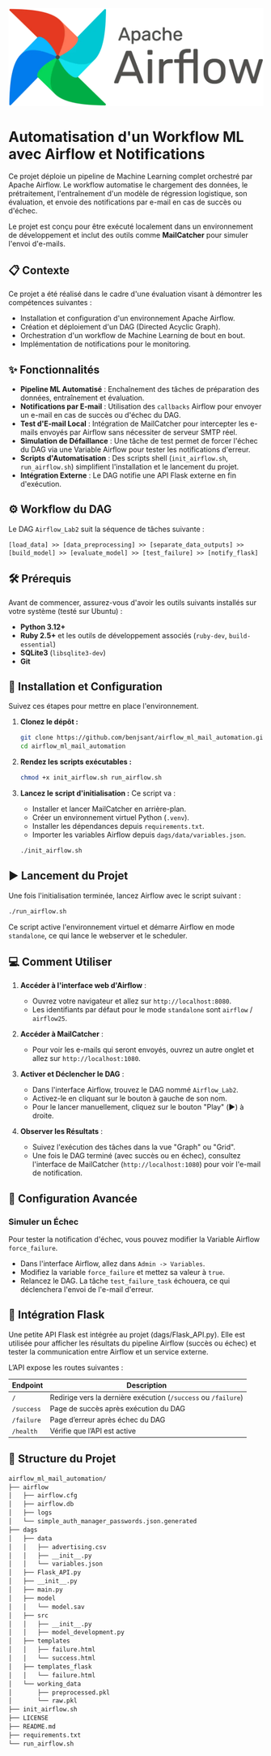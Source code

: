 ![presentation airflow](img/airflow_logo.webp)
# Automatisation d'un Workflow ML avec Airflow et Notifications

Ce projet déploie un pipeline de Machine Learning complet orchestré par Apache Airflow. Le workflow automatise le chargement des données, le prétraitement, l'entraînement d'un modèle de régression logistique, son évaluation, et envoie des notifications par e-mail en cas de succès ou d'échec.

Le projet est conçu pour être exécuté localement dans un environnement de développement et inclut des outils comme **MailCatcher** pour simuler l'envoi d'e-mails.

## 📋 Contexte

Ce projet a été réalisé dans le cadre d'une évaluation visant à démontrer les compétences suivantes :
- Installation et configuration d'un environnement Apache Airflow.
- Création et déploiement d'un DAG (Directed Acyclic Graph).
- Orchestration d'un workflow de Machine Learning de bout en bout.
- Implémentation de notifications pour le monitoring.

## ✨ Fonctionnalités

- **Pipeline ML Automatisé** : Enchaînement des tâches de préparation des données, entraînement et évaluation.
- **Notifications par E-mail** : Utilisation des `callbacks` Airflow pour envoyer un e-mail en cas de succès ou d'échec du DAG.
- **Test d'E-mail Local** : Intégration de MailCatcher pour intercepter les e-mails envoyés par Airflow sans nécessiter de serveur SMTP réel.
- **Simulation de Défaillance** : Une tâche de test permet de forcer l'échec du DAG via une Variable Airflow pour tester les notifications d'erreur.
- **Scripts d'Automatisation** : Des scripts shell (`init_airflow.sh`, `run_airflow.sh`) simplifient l'installation et le lancement du projet.
- **Intégration Externe** : Le DAG notifie une API Flask externe en fin d'exécution.

## ⚙️ Workflow du DAG

Le DAG `Airflow_Lab2` suit la séquence de tâches suivante :

```
[load_data] >> [data_preprocessing] >> [separate_data_outputs] >> [build_model] >> [evaluate_model] >> [test_failure] >> [notify_flask]
```

## 🛠️ Prérequis

Avant de commencer, assurez-vous d'avoir les outils suivants installés sur votre système (testé sur Ubuntu) :

- **Python 3.12+**
- **Ruby 2.5+** et les outils de développement associés (`ruby-dev`, `build-essential`)
- **SQLite3** (`libsqlite3-dev`)
- **Git**

## 🚀 Installation et Configuration

Suivez ces étapes pour mettre en place l'environnement.

1.  **Clonez le dépôt :**
    ```bash
    git clone https://github.com/benjsant/airflow_ml_mail_automation.git
    cd airflow_ml_mail_automation
    ```

2.  **Rendez les scripts exécutables :**
    ```bash
    chmod +x init_airflow.sh run_airflow.sh
    ```

3.  **Lancez le script d'initialisation :**
    Ce script va :
    - Installer et lancer MailCatcher en arrière-plan.
    - Créer un environnement virtuel Python (`.venv`).
    - Installer les dépendances depuis `requirements.txt`.
    - Importer les variables Airflow depuis `dags/data/variables.json`.

    ```bash
    ./init_airflow.sh
    ```

## ▶️ Lancement du Projet

Une fois l'initialisation terminée, lancez Airflow avec le script suivant :

```bash
./run_airflow.sh
```

Ce script active l'environnement virtuel et démarre Airflow en mode `standalone`, ce qui lance le webserver et le scheduler.

## 💻 Comment Utiliser

1.  **Accéder à l'interface web d'Airflow** :
    - Ouvrez votre navigateur et allez sur `http://localhost:8080`.
    - Les identifiants par défaut pour le mode `standalone` sont `airflow` / `airflow25`.

2.  **Accéder à MailCatcher** :
    - Pour voir les e-mails qui seront envoyés, ouvrez un autre onglet et allez sur `http://localhost:1080`.

3.  **Activer et Déclencher le DAG** :
    - Dans l'interface Airflow, trouvez le DAG nommé `Airflow_Lab2`.
    - Activez-le en cliquant sur le bouton à gauche de son nom.
    - Pour le lancer manuellement, cliquez sur le bouton "Play" (▶️) à droite.

4.  **Observer les Résultats** :
    - Suivez l'exécution des tâches dans la vue "Graph" ou "Grid".
    - Une fois le DAG terminé (avec succès ou en échec), consultez l'interface de MailCatcher (`http://localhost:1080`) pour voir l'e-mail de notification.


## 🔧 Configuration Avancée

### Simuler un Échec

Pour tester la notification d'échec, vous pouvez modifier la Variable Airflow `force_failure`.
- Dans l'interface Airflow, allez dans `Admin -> Variables`.
- Modifiez la variable `force_failure` et mettez sa valeur à `true`.
- Relancez le DAG. La tâche `test_failure_task` échouera, ce qui déclenchera l'envoi de l'e-mail d'erreur.

## 🧩 Intégration Flask

Une petite API Flask est intégrée au projet (dags/Flask_API.py).
Elle est utilisée pour afficher les résultats du pipeline Airflow (succès ou échec) et tester la communication entre Airflow et un service externe.

L’API expose les routes suivantes :

| Endpoint | Description |
|-----------|--------------|
| `/` | Redirige vers la dernière exécution (`/success` ou `/failure`) |
| `/success` | Page de succès après exécution du DAG |
| `/failure` | Page d’erreur après échec du DAG |
| `/health` | Vérifie que l’API est active |

## 📂 Structure du Projet

```bash
airflow_ml_mail_automation/
├── airflow
│   ├── airflow.cfg
│   ├── airflow.db
│   ├── logs
│   └── simple_auth_manager_passwords.json.generated
├── dags
│   ├── data
│   │   ├── advertising.csv
│   │   ├── __init__.py
│   │   └── variables.json
│   ├── Flask_API.py
│   ├── __init__.py
│   ├── main.py
│   ├── model
│   │   └── model.sav
│   ├── src
│   │   ├── __init__.py
│   │   ├── model_development.py
│   ├── templates
│   │   ├── failure.html
│   │   └── success.html
│   ├── templates_flask
│   │   └── failure.html
│   └── working_data
│       ├── preprocessed.pkl
│       └── raw.pkl
├── init_airflow.sh
├── LICENSE
├── README.md
├── requirements.txt
└── run_airflow.sh
```
